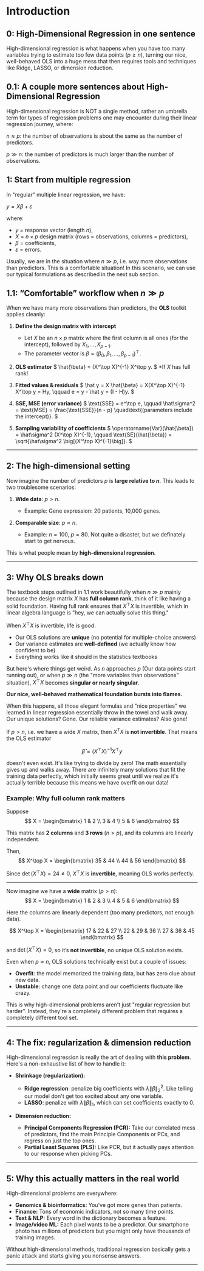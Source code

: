 # Introduction

## 0: High-Dimensional Regression in one sentence

High-dimensional regression is what happens when you have too many variables trying to estimate too few data points ($p \geq n$), turning our nice, well-behaved OLS into a huge mess that then requires tools and techniques like Ridge, LASSO, or dimension reduction.

## 0.1: A couple more sentences about High-Dimensional Regression

High-dimensional regression is NOT a single method, rather an umbrella term for types of regression problems one may encounter during their linear regression journey, where:

$n \approx p$: the number of observations is about the same as the number of predictors.

$p \gg n$: the number of predictors is much larger than the number of observations.

## 1: Start from multiple regression

In "regular" multiple linear regression, we have:  

$y = X\beta + \varepsilon$

where:

- $y$ = response vector (length $n$),  
- $X$ = $n \times p$ design matrix (rows = observations, columns = predictors),  
- $\beta$ = coefficients,  
- $\varepsilon$ = errors.  

Usually, we are in the situation where $n \gg p$, i.e. way more observations than predictors. This is a comfortable situation! In this scenario, we can use our typical formulations as described in the next sub section.

## 1.1: “Comfortable” workflow when $n \gg p$

When we have many more observations than predictors, the **OLS** toolkit applies cleanly:

1. **Define the design matrix with intercept**
    - Let $X$ be an $n \times p$ matrix where the first column is all ones (for the intercept), followed by $X_1, \dots, X_{p-1}$.  
    - The parameter vector is $\beta = (\beta_0, \beta_1, \dots, \beta_{p-1})^\top$.

2. **OLS estimator**
    $
    \hat{\beta} = (X^\top X)^{-1} X^\top y.
    $ *If $X$ has full rank!

3. **Fitted values & residuals**
    $
    \hat y = X \hat{\beta} = X(X^\top X)^{-1} X^\top y  = Hy,
    \qquad
    e = y - \hat y = (I - H)y.
    $

4. **SSE, MSE (error variance)**
    $
    \text{SSE} = e^\top e,
    \qquad
    \hat\sigma^2 = \text{MSE} = \frac{\text{SSE}}{n - p} \quad\text{(parameters include the intercept)}.
    $

5. **Sampling variability of coefficients**
    $
    \operatorname{Var}(\hat{\beta}) = \hat\sigma^2 (X^\top X)^{-1},
    \qquad
    \text{SE}(\hat{\beta}) = \sqrt{\hat\sigma^2 \big[(X^\top X)^{-1}\big]}.
    $

---

## 2: The high-dimensional setting

Now imagine the number of predictors $p$ is **large relative to $n$**. This leads to two troublesome scenarios:  

1. **Wide data**: $p > n$.
   - Example: Gene expression: 20 patients, 10,000 genes.

2. **Comparable size**: $p \approx n$.  
   - Example: $n=100$, $p=80$. Not quite a disaster, but we definately start to get nervous.

This is what people mean by **high-dimensional regression**.

---

## 3: Why OLS breaks down

The textbook steps outlined in 1.1 work beautifully when $n \gg p$ mainly because the design matrix $X$ has **full column rank**, think of it like having a solid foundation. Having full rank ensures that $X^\top X$ is invertible, which in linear algebra language is "hey, we can actually solve this thing."

When $X^\top X$ is invertible, life is good:

- Our OLS solutions are **unique** (no potential for multiple-choice answers)
- Our variance estimates are **well-defined** (we actually know how confident to be)
- Everything works like it should in the statistics textbooks

But here's where things get weird. As $n$ approaches $p$ (Our data points start running out), or when $p \gg n$ (the "more variables than observations" situation), $X^\top X$ becomes **singular or nearly singular**.

**Our nice, well-behaved mathematical foundation bursts into flames.**

When this happens, all those elegant formulas and "nice properties" we learned in linear regression essentially throw in the towel and walk away. Our unique solutions? Gone. Our reliable variance estimates? Also gone!

If $p > n$, i.e. we have a wide $X$ matrix, then $X^TX$ is **not invertible**. That means the OLS estimator  

$$
\hat{\beta} = (X^\top X)^{-1} X^\top y
$$

doesn't even exist. It's like trying to divide by zero! The math essentially gives up and walks away. There are infinitely many solutions that fit the training data perfectly, which initially seems great until we realize it's actually terrible because this means we have overfit on our data!

### Example: Why full column rank matters

Suppose  
$$
X =
\begin{bmatrix}
1 & 2 \\
3 & 4 \\
5 & 6
\end{bmatrix}
$$

This matrix has **2 columns** and **3 rows** ($n > p$), and its columns are linearly independent.  

Then,
$$
X^\top X =
\begin{bmatrix}
35 & 44 \\
44 & 56
\end{bmatrix}
$$

Since $\det(X^\top X) = 24 \neq 0$, $X^\top X$ is **invertible**, meaning OLS works perfectly.

---

Now imagine we have a **wide** matrix ($p > n$):
$$
X =
\begin{bmatrix}
1 & 2 & 3 \\
4 & 5 & 6
\end{bmatrix}
$$

Here the columns are linearly dependent (too many predictors, not enough data).

$$
X^\top X =
\begin{bmatrix}
17 & 22 & 27 \\
22 & 29 & 36 \\
27 & 36 & 45
\end{bmatrix}
$$

and $\det(X^\top X) = 0$, so it’s **not invertible**, no unique OLS solution exists.

Even when $p \approx n$, OLS solutions technically exist but a couple of issues:  

- **Overfit**: the model memorized the training data, but has zero clue about new data.
- **Unstable**: change one data point and our coefficients fluctuate like crazy.  

This is why high-dimensional problems aren't just "regular regression but harder". Instead, they're a completely different problem that requires a completely different tool set.

---

## 4: The fix: regularization & dimension reduction

High-dimensional regression is really the art of dealing with **this problem**. Here's a non-exhaustive list of how to handle it:

- **Shrinkage (regularization):**
  - **Ridge regression**: penalize big coefficients with $\lambda \|\beta\|_2^2$. Like telling our model don't get too excited about any one variable.
  - **LASSO**: penalize with $\lambda \|\beta\|_1$, which can set coefficients exactly to 0.

- **Dimension reduction:**
  - **Principal Components Regression (PCR):** Take our correlated mess of predictors, find the main Principle Components or PCs, and regress on just the top ones.
  - **Partial Least Squares (PLS):** Like PCR, but it actually pays attention to our response when picking PCs.

---

## 5: Why this actually matters in the real world

High-dimensional problems are everywhere:

- **Genomics & bioinformatics:** You've got more genes than patients.
- **Finance:** Tons of economic indicators, not so many time points.
- **Text & NLP:** Every word in the dictionary becomes a feature.
- **Image/video ML:** Each pixel wants to be a predictor. Our smartphone photo has millions of predictors but you might only have thousands of training images.

Without high-dimensional methods, traditional regression basically gets a panic attack and starts giving you nonsense answers.

---
